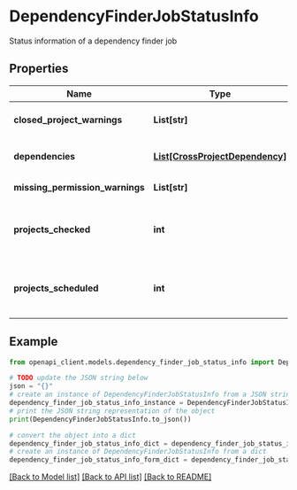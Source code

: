 # DependencyFinderJobStatusInfo

Status information of a dependency finder job

## Properties

Name | Type | Description | Notes
------------ | ------------- | ------------- | -------------
**closed_project_warnings** | **List[str]** | Warnings due to closed projects. | [optional] 
**dependencies** | [**List[CrossProjectDependency]**](CrossProjectDependency.md) | Dependencies found among projects. | [optional] 
**missing_permission_warnings** | **List[str]** | Permission warnings. | [optional] 
**projects_checked** | **int** | Number of projects already checked for dependencies | [optional] 
**projects_scheduled** | **int** | Number of projects scheduled for dependency collection | [optional] 

## Example

```python
from openapi_client.models.dependency_finder_job_status_info import DependencyFinderJobStatusInfo

# TODO update the JSON string below
json = "{}"
# create an instance of DependencyFinderJobStatusInfo from a JSON string
dependency_finder_job_status_info_instance = DependencyFinderJobStatusInfo.from_json(json)
# print the JSON string representation of the object
print(DependencyFinderJobStatusInfo.to_json())

# convert the object into a dict
dependency_finder_job_status_info_dict = dependency_finder_job_status_info_instance.to_dict()
# create an instance of DependencyFinderJobStatusInfo from a dict
dependency_finder_job_status_info_form_dict = dependency_finder_job_status_info.from_dict(dependency_finder_job_status_info_dict)
```
[[Back to Model list]](../README.md#documentation-for-models) [[Back to API list]](../README.md#documentation-for-api-endpoints) [[Back to README]](../README.md)


